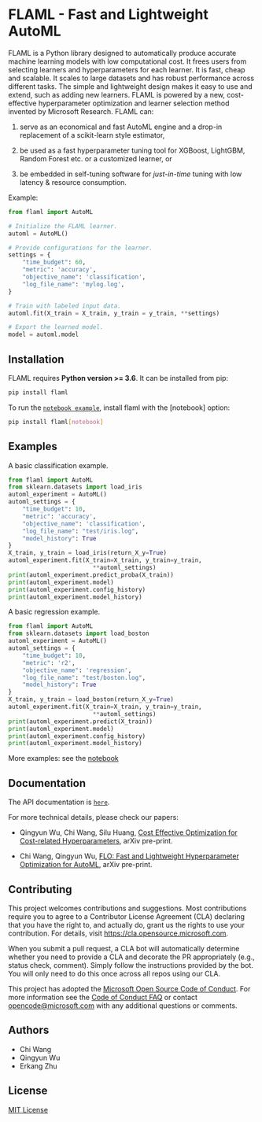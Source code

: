 # FLAML - Fast and Lightweight AutoML

FLAML is a Python library designed to automatically produce accurate machine
learning models with low computational cost. It frees users from selecting
learners and hyperparameters for each learner. It is fast, cheap and scalable.
It scales to large datasets and has robust performance across different tasks.
The simple and lightweight design makes it easy to use and extend, such as
adding new learners. FLAML is powered by a new, cost-effective hyperparameter
optimization and learner selection method invented by Microsoft Research.
FLAML can:

1. serve as an economical and fast AutoML engine and a drop-in replacement of
a scikit-learn style estimator,

2. be used as a fast hyperparameter tuning tool for XGBoost, LightGBM,
Random Forest etc. or a customized learner, or

3. be embedded in self-tuning software for _just-in-time_ tuning with low
latency & resource consumption.

Example:

```python
from flaml import AutoML

# Initialize the FLAML learner.
automl = AutoML()

# Provide configurations for the learner.
settings = {
    "time_budget": 60,
    "metric": 'accuracy',
    "objective_name": 'classification',
    "log_file_name": 'mylog.log',
}

# Train with labeled input data.
automl.fit(X_train = X_train, y_train = y_train, **settings)

# Export the learned model.
model = automl.model
```

## Installation

FLAML requires **Python version >= 3.6**. It can be installed from pip:

```bash
pip install flaml
```

To run the [`notebook example`](/notebook),
install flaml with the [notebook] option:

```bash
pip install flaml[notebook]
```

## Examples

A basic classification example.

```python
from flaml import AutoML
from sklearn.datasets import load_iris
automl_experiment = AutoML()
automl_settings = {
    "time_budget": 10,
    "metric": 'accuracy',
    "objective_name": 'classification',
    "log_file_name": "test/iris.log",
    "model_history": True
}
X_train, y_train = load_iris(return_X_y=True)
automl_experiment.fit(X_train=X_train, y_train=y_train,
                        **automl_settings)
print(automl_experiment.predict_proba(X_train))
print(automl_experiment.model)
print(automl_experiment.config_history)
print(automl_experiment.model_history)
```

A basic regression example.

```python
from flaml import AutoML
from sklearn.datasets import load_boston
automl_experiment = AutoML()
automl_settings = {
    "time_budget": 10,
    "metric": 'r2',
    "objective_name": 'regression',
    "log_file_name": "test/boston.log",
    "model_history": True
}
X_train, y_train = load_boston(return_X_y=True)
automl_experiment.fit(X_train=X_train, y_train=y_train,
                        **automl_settings)
print(automl_experiment.predict(X_train))
print(automl_experiment.model)
print(automl_experiment.config_history)
print(automl_experiment.model_history)
```

More examples: see the [notebook](notebook/flaml_demo.ipynb)

## Documentation

The API documentation is [`here`]().

<!-- You can also read about FLAML in our blog post [`here`](). -->

For more technical details, please check our papers:

* Qingyun Wu, Chi Wang, Silu Huang, 
[Cost Effective Optimization for Cost-related Hyperparameters](https://arxiv.org/abs/2005.01571), arXiv pre-print.

* Chi Wang, Qingyun Wu, 
[FLO: Fast and Lightweight Hyperparameter Optimization for AutoML](https://arxiv.org/abs/1911.04706), arXiv pre-print.

## Contributing

This project welcomes contributions and suggestions.  Most contributions require you to agree to a
Contributor License Agreement (CLA) declaring that you have the right to, and actually do, grant us
the rights to use your contribution. For details, visit <https://cla.opensource.microsoft.com>.

When you submit a pull request, a CLA bot will automatically determine whether you need to provide
a CLA and decorate the PR appropriately (e.g., status check, comment). Simply follow the instructions
provided by the bot. You will only need to do this once across all repos using our CLA.

This project has adopted the [Microsoft Open Source Code of Conduct](https://opensource.microsoft.com/codeofconduct/).
For more information see the [Code of Conduct FAQ](https://opensource.microsoft.com/codeofconduct/faq/) or
contact [opencode@microsoft.com](mailto:opencode@microsoft.com) with any additional questions or comments.

<!-- # Community

Join our community! 

For more formal enquiries, you can [`contact us`](). -->

## Authors

* Chi Wang
* Qingyun Wu
* Erkang Zhu

## License

[MIT License](LICENSE)
